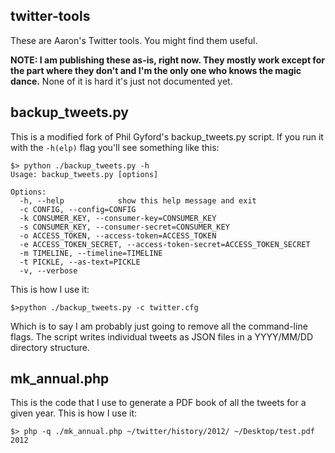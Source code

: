 twitter-tools
--

These are Aaron's Twitter tools. You might find them useful.

**NOTE: I am publishing these as-is, right now. They mostly work except for the
  part where they don't and I'm the only one who knows the magic dance.** None
  of it is hard it's just not documented yet.

backup_tweets.py
--

This is a modified fork of Phil Gyford's backup_tweets.py script. If you run it
with the `-h(elp)` flag you'll see something like this:

	$> python ./backup_tweets.py -h
	Usage: backup_tweets.py [options]

	Options:
	  -h, --help            show this help message and exit
	  -c CONFIG, --config=CONFIG
	  -k CONSUMER_KEY, --consumer-key=CONSUMER_KEY
	  -s CONSUMER_KEY, --consumer-secret=CONSUMER_KEY
	  -o ACCESS_TOKEN, --access-token=ACCESS_TOKEN
	  -e ACCESS_TOKEN_SECRET, --access-token-secret=ACCESS_TOKEN_SECRET
	  -m TIMELINE, --timeline=TIMELINE
	  -t PICKLE, --as-text=PICKLE
	  -v, --verbose         

This is how I use it:

	$>python ./backup_tweets.py -c twitter.cfg

Which is to say I am probably just going to remove all the command-line
flags. The script writes individual tweets as JSON files in a YYYY/MM/DD
directory structure.

mk_annual.php
--

This is the code that I use to generate a PDF book of all the tweets for a given
year. This is how I use it:

	$> php -q ./mk_annual.php ~/twitter/history/2012/ ~/Desktop/test.pdf 2012

